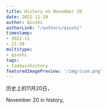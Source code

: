 ```yaml
---
title: History on November 20
date: 2022-11-20
author: Qiushi 
authorLink: "/authors/qiushi"
timestamp: 
- 2022-11
- 11-20
multitype: 
- qiushi
tags: 
- todayinhistory
featuredImagePreview: '/img/icon.png'
---
```









历史上的11月20日，

November 20 in history, 

<!--more-->

